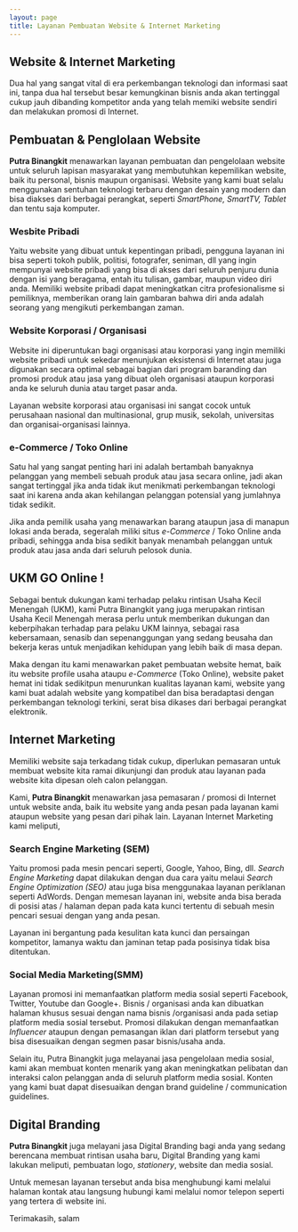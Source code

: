```yaml
---
layout: page
title: Layanan Pembuatan Website & Internet Marketing
---
```


## Website & Internet Marketing
Dua hal yang sangat vital di era perkembangan teknologi dan informasi saat ini, tanpa dua hal tersebut besar kemungkinan bisnis anda akan tertinggal cukup jauh dibanding kompetitor anda yang telah memiki website sendiri dan melakukan promosi di Internet.

## Pembuatan & Penglolaan Website

**Putra Binangkit** menawarkan layanan pembuatan dan pengelolaan website untuk seluruh lapisan masyarakat yang membutuhkan kepemilikan website, baik itu personal, bisnis maupun organisasi. Website yang kami buat selalu menggunakan sentuhan teknologi terbaru dengan desain yang modern dan bisa diakses dari berbagai perangkat, seperti *SmartPhone, SmartTV, Tablet* dan tentu saja komputer. 

### Wesbite Pribadi
Yaitu website yang dibuat untuk kepentingan pribadi, pengguna layanan ini bisa seperti tokoh publik, politisi, fotografer, seniman, dll yang ingin mempunyai website pribadi yang bisa di akses dari seluruh penjuru dunia dengan isi yang beragama, entah itu tulisan, gambar, maupun video diri anda. Memiliki website pribadi dapat meningkatkan citra profesionalisme si pemiliknya, memberikan orang lain gambaran bahwa diri anda adalah seorang yang mengikuti perkembangan zaman.

### Website Korporasi / Organisasi
Website ini diperuntukan bagi organisasi atau korporasi yang ingin memiliki website pribadi untuk sekedar menunjukan eksistensi di Internet atau juga digunakan secara optimal sebagai bagian dari program baranding dan promosi produk atau jasa yang dibuat oleh organisasi ataupun korporasi anda ke seluruh dunia atau target pasar anda.

Layanan website korporasi atau organisasi ini sangat cocok untuk perusahaan nasional dan multinasional, grup musik, sekolah, universitas dan organisai-organisasi lainnya.

### e-Commerce / Toko Online
Satu hal yang sangat penting hari ini adalah bertambah banyaknya pelanggan yang membeli sebuah produk atau jasa secara online, jadi akan sangat tertinggal jika anda tidak ikut menikmati perkembangan teknologi saat ini karena anda akan kehilangan pelanggan potensial yang jumlahnya tidak sedikit.

Jika anda pemilik usaha yang menawarkan barang ataupun jasa di manapun lokasi anda berada, segeralah miliki situs *e-Commerce* / Toko Online anda pribadi, sehingga anda bisa sedikit banyak menambah pelanggan untuk produk atau jasa anda dari seluruh pelosok dunia.

## UKM GO Online !
Sebagai bentuk dukungan kami terhadap pelaku rintisan Usaha Kecil Menengah (UKM), kami Putra Binangkit yang juga merupakan rintisan Usaha Kecil Menengah merasa perlu untuk memberikan dukungan dan keberpihakan terhadap para pelaku UKM lainnya, sebagai rasa kebersamaan, senasib dan sepenanggungan yang sedang beusaha dan bekerja keras untuk menjadikan kehidupan yang lebih baik di masa depan. 

Maka dengan itu kami menawarkan paket pembuatan website hemat, baik itu website profile usaha ataupu *e-Commerce* (Toko Online), website paket hemat ini tidak sedikitpun menurunkan kualitas layanan kami, website yang kami buat adalah website yang kompatibel dan bisa beradaptasi dengan perkembangan teknologi terkini, serat bisa dikases dari berbagai perangkat elektronik.

## Internet Marketing
Memiliki website saja terkadang tidak cukup, diperlukan pemasaran untuk membuat website kita ramai dikunjungi dan produk atau layanan pada website kita dipesan oleh calon pelanggan.

Kami, **Putra Binangkit** menawarkan jasa pemasaran / promosi di Internet untuk website anda, baik itu website yang anda pesan pada layanan kami ataupun website yang pesan dari pihak lain. Layanan Internet Marketing kami meliputi,

### Search Engine Marketing (SEM)
Yaitu promosi pada mesin pencari seperti, Google, Yahoo, Bing, dll. *Search Engine Marketing* dapat dilakukan dengan dua cara yaitu melaui *Search Engine Optimization (SEO)* atau juga bisa menggunakaa layanan periklanan seperti AdWords. Dengan memesan layanan ini, website anda bisa berada di posisi atas / halaman depan pada kata kunci tertentu di sebuah mesin pencari sesuai dengan yang anda pesan. 

Layanan ini bergantung pada kesulitan kata kunci dan persaingan kompetitor, lamanya waktu dan jaminan tetap pada posisinya tidak bisa ditentukan.

### Social Media Marketing(SMM)
Layanan promosi ini memanfaatkan platform media sosial seperti Facebook, Twitter, Youtube dan Google+. Bisnis / organisasi anda kan dibuatkan halaman khusus sesuai dengan nama bisnis /organisasi anda pada setiap platform media sosial tersebut. Promosi dilakukan dengan memanfaatkan *Influencer* ataupun dengan pemasangan iklan dari platform tersebut yang bisa disesuaikan dengan segmen pasar bisnis/usaha anda.

Selain itu, Putra Binangkit juga melayanai jasa pengelolaan media sosial, kami akan membuat konten menarik yang akan meningkatkan pelibatan dan interaksi calon pelanggan anda di seluruh platform media sosial. Konten yang kami buat dapat disesuaikan dengan brand guideline / communication guidelines.

## Digital Branding
**Putra Binangkit** juga melayani jasa Digital Branding bagi anda yang sedang berencana membuat rintisan usaha baru, Digital Branding yang kami lakukan meliputi, pembuatan logo, *stationery*, website dan media sosial.

Untuk memesan layanan tersebut anda bisa menghubungi kami melalui halaman kontak atau langsung hubungi kami melalui nomor telepon seperti yang tertera di website ini.
 
Terimakasih, salam
